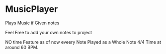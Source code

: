 # MusicPlayer

Plays Music if Given notes

Feel Free to add your own notes to project

NO time Feature as of now eveery Note Played as a Whole Note 4/4 Time at around 60 BPM.
